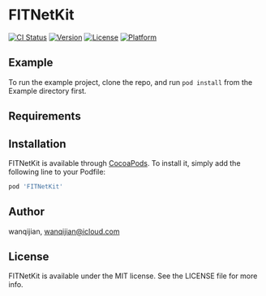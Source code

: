 # FITNetKit

[![CI Status](https://img.shields.io/travis/wanqijian/FITNetKit.svg?style=flat)](https://travis-ci.org/wanqijian/FITNetKit)
[![Version](https://img.shields.io/cocoapods/v/FITNetKit.svg?style=flat)](https://cocoapods.org/pods/FITNetKit)
[![License](https://img.shields.io/cocoapods/l/FITNetKit.svg?style=flat)](https://cocoapods.org/pods/FITNetKit)
[![Platform](https://img.shields.io/cocoapods/p/FITNetKit.svg?style=flat)](https://cocoapods.org/pods/FITNetKit)

## Example

To run the example project, clone the repo, and run `pod install` from the Example directory first.

## Requirements

## Installation

FITNetKit is available through [CocoaPods](https://cocoapods.org). To install
it, simply add the following line to your Podfile:

```ruby
pod 'FITNetKit'
```

## Author

wanqijian, wanqijian@icloud.com

## License

FITNetKit is available under the MIT license. See the LICENSE file for more info.
